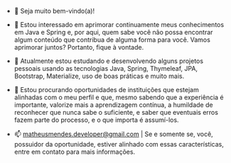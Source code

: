 - 👋 Seja muito bem-vindo(a)! 

- 👀 Estou interessado  em aprimorar continuamente meus conhecimentos em Java e Spring e, por aqui, quem sabe  você não  possa encontrar algum conteúdo que  contribua de alguma forma para você. Vamos aprimorar juntos? Portanto, fique à vontade.

- 🌱 Atualmente estou  estudando e desenvolvendo alguns projetos pessoais usando as tecnologias Java, Spring, Thymeleaf, JPA, Bootstrap, Materialize, uso de boas práticas e muito mais.  

- 💞️ Estou procurando oportunidades de instituições que estejam alinhadas com o meu perfil e que, mesmo sabendo que a experiência é importante, valorize mais a aprendizagem contínua, a humildade de reconhecer que nunca sabe o suficiente, e saber que eventuais erros fazem parte do processo, e o que importa é assumí-los. 

- 📫 matheusmendes.developer@gmail.com | Se e somente se, você, possuidor da oportunidade, estiver alinhado com essas características, entre em contato para mais informações.

